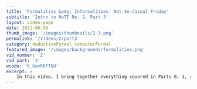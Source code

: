 ```yaml
---
title: 'Formalities &amp; Informalities: Not-So-Casual Friday'
subtitle: 'Intro to HoTT No. 2, Part 3'
layout: video-page
date: 2022-06-09
thumb_image: '/images/thumbnails/2-3.png'
permalink: '/videos/2/part3'
category: deductiveFormal computerFormal
featured_image: '/images/backgrounds/formalities.png'
vid_number: '2'
vid_part: '3'
wcode: 'K_GevRRFTNU'
excerpt: >
    In this video, I bring together everything covered in Parts 0, 1, and 2 with an example: the days of the week!
---
```


